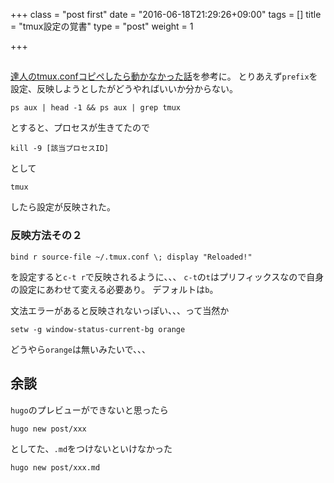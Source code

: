 +++
class = "post first"
date = "2016-06-18T21:29:26+09:00"
tags = []
title = "tmux設定の覚書"
type = "post"
weight = 1

+++

##

[達人のtmux.confコピペしたら動かなかった話](http://raichel.hatenablog.com/entry/2015/08/02/185018)を参考に。
とりあえず`prefix`を設定、反映しようとしたがどうやればいいか分からない。

```
ps aux | head -1 && ps aux | grep tmux
```
とすると、プロセスが生きてたので
```
kill -9 [該当プロセスID]
```
として
```
tmux
```
したら設定が反映された。

### 反映方法その２

```
bind r source-file ~/.tmux.conf \; display "Reloaded!"
```
を設定すると`c-t r`で反映されるように、、、
`c-t`の`t`はプリフィックスなので自身の設定にあわせて変える必要あり。
デフォルトは`b`。

文法エラーがあると反映されないっぽい、、、って当然か
```
setw -g window-status-current-bg orange
```
どうやら`orange`は無いみたいで、、、

## 余談
`hugo`のプレビューができないと思ったら
```
hugo new post/xxx
```
としてた、`.md`をつけないといけなかった
```
hugo new post/xxx.md
```
